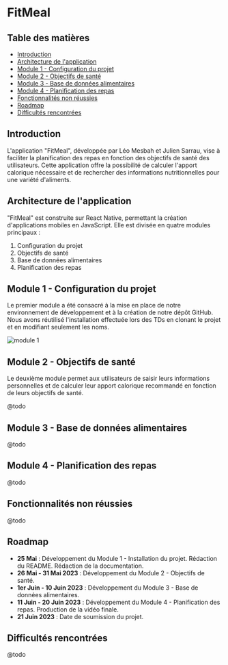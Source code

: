 # FitMeal

## Table des matières
- [Introduction](#introduction)
- [Architecture de l'application](#architecture-de-lapplication)
- [Module 1 - Configuration du projet](#module-1---configuration-du-projet)
- [Module 2 - Objectifs de santé](#module-2---objectifs-de-santé)
- [Module 3 - Base de données alimentaires](#module-3---base-de-données-alimentaires)
- [Module 4 - Planification des repas](#module-4---planification-des-repas)
- [Fonctionnalités non réussies](#fonctionnalités-non-réussies)
- [Roadmap](#roadmap)
- [Difficultés rencontrées](#difficultés-rencontrées)

## Introduction
L'application "FitMeal", développée par Léo Mesbah et Julien Sarrau, vise à faciliter la planification des repas en fonction des objectifs de santé des utilisateurs. Cette application offre la possibilité de calculer l'apport calorique nécessaire et de rechercher des informations nutritionnelles pour une variété d'aliments.

## Architecture de l'application
"FitMeal" est construite sur React Native, permettant la création d'applications mobiles en JavaScript. Elle est divisée en quatre modules principaux :

1. Configuration du projet
2. Objectifs de santé
3. Base de données alimentaires
4. Planification des repas

## Module 1 - Configuration du projet
Le premier module a été consacré à la mise en place de notre environnement de développement et à la création de notre dépôt GitHub. Nous avons réutilisé l'installation effectuée lors des TDs en clonant le projet et en modifiant seulement les noms.

![module 1](module_1.png)

## Module 2 - Objectifs de santé
Le deuxième module permet aux utilisateurs de saisir leurs informations personnelles et de calculer leur apport calorique recommandé en fonction de leurs objectifs de santé.

@todo

## Module 3 - Base de données alimentaires
@todo

## Module 4 - Planification des repas
@todo

## Fonctionnalités non réussies
@todo

## Roadmap
- **25 Mai** : Développement du Module 1 - Installation du projet. Rédaction du README. Rédaction de la documentation.
- **26 Mai - 31 Mai 2023** : Développement du Module 2 - Objectifs de santé.
- **1er Juin  - 10 Juin 2023** : Développement du Module 3 - Base de données alimentaires.
- **11 Juin - 20 Juin 2023** : Développement du Module 4 - Planification des repas. Production de la vidéo finale.
- **21 Juin 2023** : Date de soumission du projet.

## Difficultés rencontrées
@todo